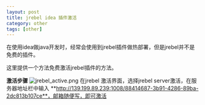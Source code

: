 ```yaml
---
layout: post
title: jrebel idea 插件激活
category: other
tags: [other]
---
```


在使用idea做java开发时，经常会使用到jrebel插件做热部署，但是jrebel并不是免费的插件。

这里提供一个方法免费激活jrebel插件的方法。

**激活步骤**
![jrebel_active.png](https://ldmyown.github.io\assets\images\2019\jrebel_active.png)
在jrebel 激活界面，选择jrebel server激活，在服务器地址栏中输入
**http://139.199.89.239:1008/88414687-3b91-4286-89ba-2dc813b107ce**，邮箱随便写，即可激活